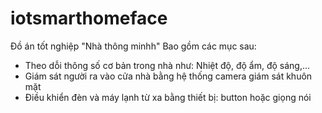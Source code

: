 # iotsmarthomeface
Đồ án tốt nghiệp "Nhà thông minhh"
Bao gồm các mục sau:
  - Theo dỗi thông số cơ bản trong nhà như: Nhiệt độ, độ ẩm, độ sáng,...
  - Giám sát người ra vào cửa nhà bằng hệ thống camera giám sát khuôn mặt 
  - Điều khiển đèn và máy lạnh từ xa bằng thiết bị: button hoặc giọng nói
